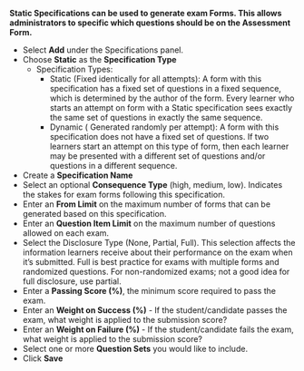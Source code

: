 **Static Specifications can be used to generate exam Forms. This allows administrators to specific which questions should be on the Assessment Form.**

- Select **Add** under the Specifications panel.
- Choose **Static** as the **Specification Type** 
     - Specification Types:
         - Static (Fixed identically for all attempts): A form with this specification has a fixed set of questions in a fixed sequence, which is determined by the author of the form. Every learner who starts an attempt on form with a Static specification sees exactly the same set of questions in exactly the same sequence.
         - Dynamic ( Generated randomly per attempt): A form with this specification does not have a fixed set of questions. If two learners start an attempt on this type of form, then each learner may be presented with a different set of questions and/or questions in a different sequence.
- Create a **Specification Name**
- Select an optional **Consequence Type** (high, medium, low). Indicates the stakes for exam forms following this specification.
- Enter an **From Limit** on the maximum number of forms that can be generated based on this specification.
- Enter an **Question Item Limit** on the maximum number of questions allowed on each exam.
- Select the Disclosure Type (None, Partial, Full). This selection affects the information learners receive about their performance on the exam when it’s submitted. Full is best practice for exams with multiple forms and randomized questions. For non-randomized exams; not a good idea for full disclosure, use partial.
- Enter a **Passing Score (%)**, the minimum score required to pass the exam.
- Enter an **Weight on Success (%)** - If the student/candidate passes the exam, what weight is applied to the submission score?
- Enter an **Weight on Failure (%)** - If the student/candidate fails the exam, what weight is applied to the submission score?
- Select one or more **Question Sets** you would like to include.
- Click **Save**